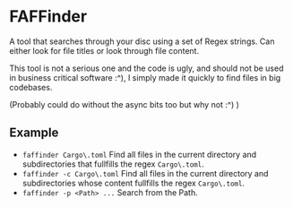 # FAFFinder
A tool that searches through your disc using a set of Regex strings. Can either look for file titles or look through file content.

This tool is not a serious one and the code is ugly, and should not be used in business critical software :^), I simply made it quickly to find files in big codebases.

(Probably could do without the async bits too but why not :^) )

## Example
* `faffinder Cargo\.toml` Find all files in the current directory and subdirectories that fullfills the regex `Cargo\.toml`.
* `faffinder -c Cargo\.toml` Find all files in the current directory and subdirectories whose content fullfills the regex `Cargo\.toml`.
* `faffinder -p <Path> ...`  Search from the Path.
